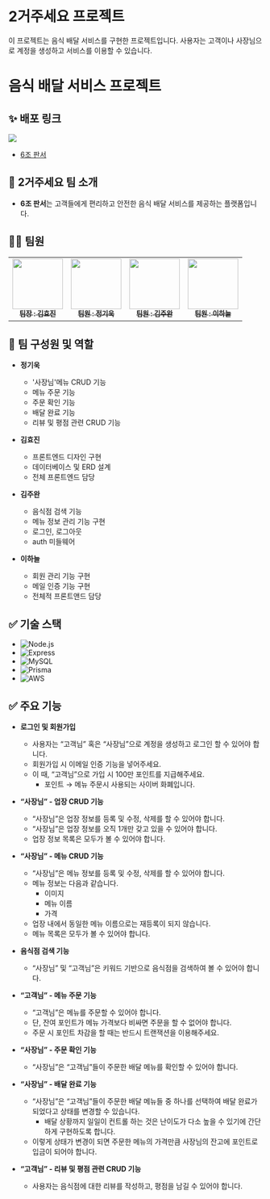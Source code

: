 # 2거주세요 프로젝트

이 프로젝트는 음식 배달 서비스를 구현한 프로젝트입니다. 사용자는 고객이나 사장님으로 계정을 생성하고 서비스를 이용할 수 있습니다.

# 음식 배달 서비스 프로젝트

## ✨ 배포 링크

<img src="https://velog.velcdn.com/images/jgw987/post/b7706a8a-8fba-469a-a8fa-37dfde61627e/image.png">

- [6조 판서](http://3.36.57.206:3333) <!-- 배포 링크 추가 -->

## 👋 2거주세요 팀 소개

- **6조 판서**는 고객들에게 편리하고 안전한 음식 배달 서비스를 제공하는 플랫폼입니다.

## 👨‍💻 팀원

<table>
  <tbody>
    <tr>
      <td align="center"><a href="https://github.com/hyojinkim2028"><img src="https://avatars.githubusercontent.com/u/134348257?v=4" width="100px;" alt=""/><br /><sub><b> 팀장 : 김효진 </b></sub></a><br /></td>
      <td align="center"><a href=https://github.com/heyfuxkingcheez"><img src="https://avatars.githubusercontent.com/u/143869354?v=4" width="100px;" alt=""/><br /><sub><b> 팀원 : 정기욱 </b></sub></a><br /></td>
      <td align="center"><a href="https://github.com/nugabah"><img src="https://avatars.githubusercontent.com/u/145971774?v=4" width="100px;" alt=""/><br /><sub><b> 팀원 : 김주완 </b></sub></a><br /></td>
      <td align="center"><a href="https://github.com/halbebe"><img src="https://avatars.githubusercontent.com/u/146915373?v=4" width="100px;" alt=""/><br /><sub><b> 팀원 : 이하늘 </b></sub></a><br /></td>
    </tr>
  </tbody>
</table>

## 👥 팀 구성원 및 역할

- **정기욱**

  - '사장님'메뉴 CRUD 기능
  - 메뉴 주문 기능
  - 주문 확인 기능
  - 배달 완료 기능
  - 리뷰 및 평점 관련 CRUD 기능

- **김효진**

  - 프론트엔드 디자인 구현
  - 데이터베이스 및 ERD 설계
  - 전체 프론트엔드 담당

- **김주완**

  - 음식점 검색 기능
  - 메뉴 정보 관리 기능 구현
  - 로그인, 로그아웃
  - auth 미들웨어

- **이하늘**

  - 회원 관리 기능 구현
  - 메일 인증 기능 구현
  - 전체적 프론트앤드 담당

## ✅ 기술 스택

<!-- 프로젝트에 사용된 기술 스택을 나열 -->

- ![Node.js](https://img.shields.io/badge/node.js-339933?style=for-the-badge&logo=Node.js&logoColor=white)
- ![Express](https://img.shields.io/badge/express-000000?style=for-the-badge&logo=express&logoColor=white)
- ![MySQL](https://img.shields.io/badge/mysql-4479A1?style=for-the-badge&logo=mysql&logoColor=white)
- ![Prisma](https://img.shields.io/badge/Prisma-2D3748?style=for-the-badge&logo=prisma&logoColor=white)
- ![AWS](https://img.shields.io/badge/amazonaws-232F3E?style=for-the-badge&logo=amazonaws&logoColor=white)

## ✅ 주요 기능

- **로그인 및 회원가입**

  - 사용자는 “고객님” 혹은 “사장님”으로 계정을 생성하고 로그인 할 수 있어야 합니다.
  - 회원가입 시 이메일 인증 기능을 넣어주세요.
  - 이 때, “고객님”으로 가입 시 100만 포인트를 지급해주세요.
    - 포인트 → 메뉴 주문시 사용되는 사이버 화폐입니다.

- **“사장님” - 업장 CRUD 기능**

  - “사장님”은 업장 정보를 등록 및 수정, 삭제를 할 수 있어야 합니다.
  - “사장님”은 업장 정보를 오직 1개만 갖고 있을 수 있어야 합니다.
  - 업장 정보 목록은 모두가 볼 수 있어야 합니다.

- **“사장님” - 메뉴 CRUD 기능**

  - “사장님”은 메뉴 정보를 등록 및 수정, 삭제를 할 수 있어야 합니다.
  - 메뉴 정보는 다음과 같습니다.
    - 이미지
    - 메뉴 이름
    - 가격
  - 업장 내에서 동일한 메뉴 이름으로는 재등록이 되지 않습니다.
  - 메뉴 목록은 모두가 볼 수 있어야 합니다.

- **음식점 검색 기능**

  - “사장님” 및 “고객님”은 키워드 기반으로 음식점을 검색하여 볼 수 있어야 합니다.

- **“고객님” - 메뉴 주문 기능**

  - “고객님”은 메뉴를 주문할 수 있어야 합니다.
  - 단, 잔여 포인트가 메뉴 가격보다 비싸면 주문을 할 수 없어야 합니다.
  - 주문 시 포인트 차감을 할 때는 반드시 트랜잭션을 이용해주세요.

- **“사장님” - 주문 확인 기능**

  - “사장님”은 “고객님”들이 주문한 배달 메뉴를 확인할 수 있어야 합니다.

- **“사장님” - 배달 완료 기능**

  - “사장님”은 “고객님”들이 주문한 배달 메뉴들 중 하나를 선택하여 배달 완료가 되었다고 상태를 변경할 수 있습니다.
    - 배달 상황까지 일일이 컨트롤 하는 것은 난이도가 다소 높을 수 있기에 간단하게 구현하도록 합니다.
  - 이렇게 상태가 변경이 되면 주문한 메뉴의 가격만큼 사장님의 잔고에 포인트로 입금이 되어야 합니다.

- **“고객님” - 리뷰 및 평점 관련 CRUD 기능**
  - 사용자는 음식점에 대한 리뷰를 작성하고, 평점을 남길 수 있어야 합니다.
